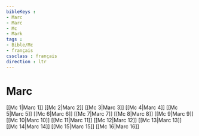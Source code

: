 ```yaml
---
bibleKeys : 
- Marc
- Marc
- Mc
- Mark
tags : 
- Bible/Mc
- français
cssclass : français
direction : ltr
---
```


# Marc

[[Mc 1|Marc 1]]
[[Mc 2|Marc 2]]
[[Mc 3|Marc 3]]
[[Mc 4|Marc 4]]
[[Mc 5|Marc 5]]
[[Mc 6|Marc 6]]
[[Mc 7|Marc 7]]
[[Mc 8|Marc 8]]
[[Mc 9|Marc 9]]
[[Mc 10|Marc 10]]
[[Mc 11|Marc 11]]
[[Mc 12|Marc 12]]
[[Mc 13|Marc 13]]
[[Mc 14|Marc 14]]
[[Mc 15|Marc 15]]
[[Mc 16|Marc 16]]
